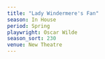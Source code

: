 ```yaml
---
title: "Lady Windermere's Fan"
season: In House
period: Spring
playwright: Oscar Wilde
season_sort: 230
venue: New Theatre
---
```



